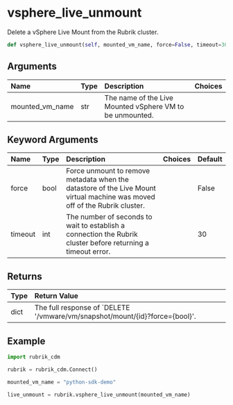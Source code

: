 # vsphere\_live\_unmount

Delete a vSphere Live Mount from the Rubrik cluster.

```python
def vsphere_live_unmount(self, mounted_vm_name, force=False, timeout=30):
```

## Arguments

| Name | Type | Description | Choices |
| :--- | :--- | :--- | :--- |
| mounted\_vm\_name | str | The name of the Live Mounted vSphere VM to be unmounted. |  |

## Keyword Arguments

| Name | Type | Description | Choices | Default |
| :--- | :--- | :--- | :--- | :--- |
| force | bool | Force unmount to remove metadata when the datastore of the Live Mount virtual machine was moved off of the Rubrik cluster. |  | False |
| timeout | int | The number of seconds to wait to establish a connection the Rubrik cluster before returning a timeout error. |  | 30 |

## Returns

| Type | Return Value |
| :--- | :--- |
| dict | The full response of \`DELETE '/vmware/vm/snapshot/mount/{id}?force={bool}'. |

## Example

```python
import rubrik_cdm

rubrik = rubrik_cdm.Connect()

mounted_vm_name = "python-sdk-demo"

live_unmount = rubrik.vsphere_live_unmount(mounted_vm_name)
```

